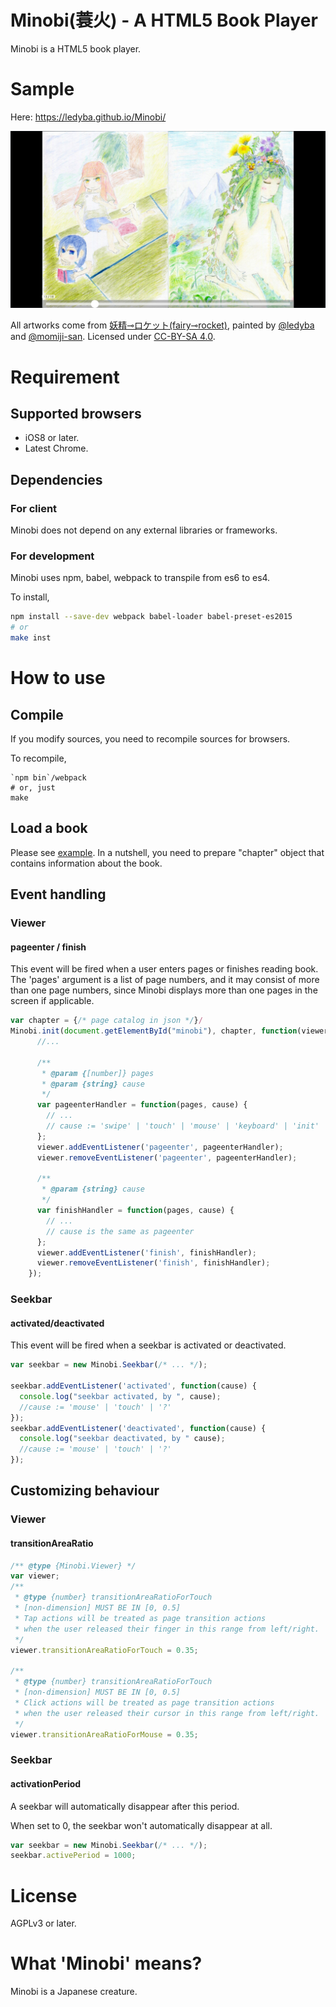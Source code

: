 # Minobi(蓑火) - A HTML5 Book Player

 Minobi is a HTML5 book player.

# Sample

Here: https://ledyba.github.io/Minobi/

[![screenshot](sample.jpg)](https://ledyba.github.io/Minobi/)

All artworks come from [妖精⊸ロケット(fairy⊸rocket)](https://hexe.net/), painted by [@ledyba](https://github.com/ledyba) and [@momiji-san](https://github.com/momiji-san). Licensed under [CC-BY-SA 4.0](https://creativecommons.org/licenses/by-sa/4.0/deed).

# Requirement

## Supported browsers
 - iOS8 or later.
 - Latest Chrome.

## Dependencies

### For client
 Minobi does not depend on any external libraries or frameworks.

### For development

 Minobi uses npm, babel, webpack to transpile from es6 to es4.

 To install,

```sh
npm install --save-dev webpack babel-loader babel-preset-es2015
# or
make inst
```

# How to use

## Compile

 If you modify sources, you need to recompile sources for browsers.

 To recompile,

```
`npm bin`/webpack
# or, just
make
```

## Load a book

Please see [example](https://github.com/ledyba/Minobi/blob/master/index.html). In a nutshell, you need to prepare "chapter" object that contains information about the book.

## Event handling

### Viewer

#### pageenter / finish

This event will be fired when a user enters pages or finishes reading book. The 'pages' argument is a list of page numbers, and it may consist of more than one page numbers, since Minobi displays more than one pages in the screen if applicable.

```js
var chapter = {/* page catalog in json */}/
Minobi.init(document.getElementById("minobi"), chapter, function(viewer) {
      //...

      /**
       * @param {[number]} pages
       * @param {string} cause
       */
      var pageenterHandler = function(pages, cause) {
        // ...
        // cause := 'swipe' | 'touch' | 'mouse' | 'keyboard' | 'init' | 'resize' | 'reload' | '?';
      };
      viewer.addEventListener('pageenter', pageenterHandler);
      viewer.removeEventListener('pageenter', pageenterHandler);

      /**
       * @param {string} cause
       */
      var finishHandler = function(pages, cause) {
        // ...
        // cause is the same as pageenter
      };
      viewer.addEventListener('finish', finishHandler);
      viewer.removeEventListener('finish', finishHandler);
    });
```

### Seekbar

#### activated/deactivated

This event will be fired when a seekbar is activated or deactivated.

```js
var seekbar = new Minobi.Seekbar(/* ... */);

seekbar.addEventListener('activated', function(cause) {
  console.log("seekbar activated, by ", cause);
  //cause := 'mouse' | 'touch' | '?'
});
seekbar.addEventListener('deactivated', function(cause) {
  console.log("seekbar deactivated, by " cause);
  //cause := 'mouse' | 'touch' | '?'
});
```

## Customizing behaviour

### Viewer

#### transitionAreaRatio

```js
/** @type {Minobi.Viewer} */
var viewer;
/**
 * @type {number} transitionAreaRatioForTouch
 * [non-dimension] MUST BE IN [0, 0.5]
 * Tap actions will be treated as page transition actions
 * when the user released their finger in this range from left/right.
 */
viewer.transitionAreaRatioForTouch = 0.35;

/**
 * @type {number} transitionAreaRatioForTouch
 * [non-dimension] MUST BE IN [0, 0.5]
 * Click actions will be treated as page transition actions
 * when the user released their cursor in this range from left/right.
 */
viewer.transitionAreaRatioForMouse = 0.35;

```


### Seekbar

#### activationPeriod

A seekbar will automatically disappear after this period.

When set to 0, the seekbar won't automatically disappear at all.

```js
var seekbar = new Minobi.Seekbar(/* ... */);
seekbar.activePeriod = 1000;
```

# License

AGPLv3 or later.

# What 'Minobi' means?

Minobi is a Japanese creature.
